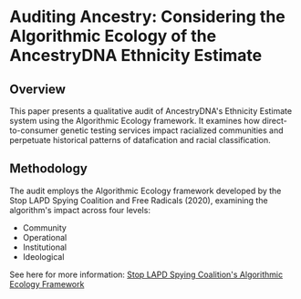 # Auditing Ancestry: Considering the Algorithmic Ecology of the AncestryDNA Ethnicity Estimate

## Overview
This paper presents a qualitative audit of AncestryDNA's Ethnicity Estimate system using the Algorithmic Ecology framework. It examines how direct-to-consumer genetic testing services impact racialized communities and perpetuate historical patterns of datafication and racial classification.


## Methodology
The audit employs the Algorithmic Ecology framework developed by the Stop LAPD Spying Coalition and Free Radicals (2020), examining the algorithm's impact across four levels:
- Community
- Operational
- Institutional 
- Ideological
  
See here for more information: [Stop LAPD Spying Coalition's Algorithmic Ecology Framework](https://stoplapdspying.medium.com/the-algorithmic-ecology-an-abolitionist-tool-for-organizing-against-algorithms-14fcbd0e64d0)


